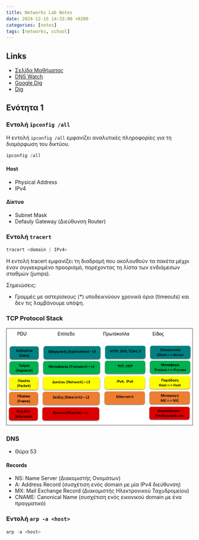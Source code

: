 ```yaml
---
title: Networks Lab Notes 
date: 2024-12-16 14:33:00 +0200
categories: [notes] 
tags: [networks, school]
---
```


## Links

- [Σελίδα Μαθήματος](https://people.iee.ihu.gr/~dima/?page_id=13#)
- [DNS Watch](https://dnswatch.info)
- [Google Dig](https://toolbox.googleapps.com/apps/dig/)
- [Dig](https://www.digwebinterface.com/)

## Ενότητα 1

### Εντολή `ipconfig /all`

Η εντολή `ipconfig /all` εμφανίζει αναλυτικές πληροφορίες για τη διαμόρφωση του δικτύου.

```powershell
ipconfig /all
```

#### Host 
- Physical Address
- IPv4

#### Δίκτυο
- Subnet Mask
- Defauly Gateway (Διεύθυνση Router)

### Εντολή `tracert`

```powershell
tracert <domain | IPv4>
```

Η εντολή tracert εμφανίζει τη διαδρομή που ακολουθούν τα πακέτα μέχρι έναν συγκεκριμένο προορισμό, παρέχοντας τη λίστα των ενδιάμεσων σταθμών (jumps).

Σημειώσεις:
- Γραμμές με αστερίσκους (*) υποδεικνύουν χρονικά όρια (timeouts) και δεν τις λαμβάνουμε υπόψη.


### TCP Protocol Stack

![tcp-protocol-stack](./assets/tcp-protocol-stack.png "TCP Protocol Stack")

### DNS

- Θύρα 53

#### Records

- NS: Name Server (Διακομιστής Ονομάτων)
- A: Address Record (συσχέτιση ενός domain με μία IPv4 διεύθυνση)
- MX: Mail Exchange Record (Διακομιστής Ηλεκτρονικού Ταχυδρομείου)
- CNAME: Canonical Name (συσχέτιση ενός εικονικού domain με ένα πραγματικό)

### Εντολή `arp -a <host>`

```powershell
arp -a <host>
```
